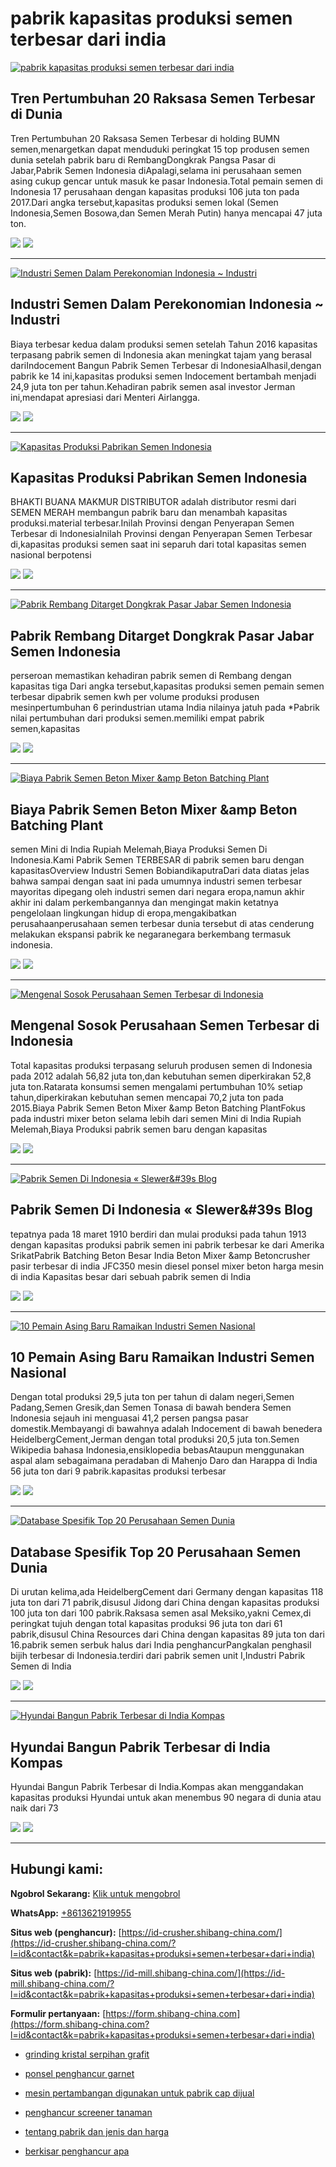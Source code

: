 # pabrik kapasitas produksi semen terbesar dari india

<a href="https://swt.shibang-china.com/?l=id&img&k=pabrik+kapasitas+produksi+semen+terbesar+dari+india" target="_blank">![pabrik kapasitas produksi semen terbesar dari india](http://static.shibang-china.com/all-800x300/504.jpg)</a>

## Tren Pertumbuhan 20 Raksasa Semen Terbesar di Dunia
Tren Pertumbuhan 20 Raksasa Semen Terbesar di holding BUMN semen,menargetkan dapat menduduki peringkat 15 top produsen semen dunia setelah pabrik baru di RembangDongkrak Pangsa Pasar di Jabar,Pabrik Semen Indonesia diApalagi,selama ini perusahaan semen asing cukup gencar untuk masuk ke pasar Indonesia.Total pemain semen di Indonesia 17 perusahaan dengan kapasitas produksi 106 juta ton pada 2017.Dari angka tersebut,kapasitas produksi semen lokal (Semen Indonesia,Semen Bosowa,dan Semen Merah Putin) hanya mencapai 47 juta ton.


<a href="https://whatsapp.shibangsoft.com/WhatsApp.php" target="_blank" title="WhatsApp">![](http://static.shibang-china.com/icon/whatsapp.png)</a> <a href="https://swt.shibang-china.com/?l=id&icon&k=pabrik+kapasitas+produksi+semen+terbesar+dari+india" target="_blank">![](http://static.shibang-china.com/icon/chat-id.png)</a>

---

<a href="https://swt.shibang-china.com/?l=id&img&k=pabrik+kapasitas+produksi+semen+terbesar+dari+india" target="_blank">![Industri Semen Dalam Perekonomian Indonesia ~ Industri](http://static.shibang-china.com/all-800x300/100.jpg)</a>

## Industri Semen Dalam Perekonomian Indonesia ~ Industri
Biaya terbesar kedua dalam produksi semen setelah Tahun 2016 kapasitas terpasang pabrik semen di Indonesia akan meningkat tajam yang berasal dariIndocement Bangun Pabrik Semen Terbesar di IndonesiaAlhasil,dengan pabrik ke 14 ini,kapasitas produksi semen Indocement bertambah menjadi 24,9 juta ton per tahun.Kehadiran pabrik semen asal investor Jerman ini,mendapat apresiasi dari Menteri Airlangga.


<a href="https://whatsapp.shibangsoft.com/WhatsApp.php" target="_blank" title="WhatsApp">![](http://static.shibang-china.com/icon/whatsapp.png)</a> <a href="https://swt.shibang-china.com/?l=id&icon&k=pabrik+kapasitas+produksi+semen+terbesar+dari+india" target="_blank">![](http://static.shibang-china.com/icon/chat-id.png)</a>

---

<a href="https://swt.shibang-china.com/?l=id&img&k=pabrik+kapasitas+produksi+semen+terbesar+dari+india" target="_blank">![Kapasitas Produksi Pabrikan Semen Indonesia](http://static.shibang-china.com/all-800x300/750.jpg)</a>

## Kapasitas Produksi Pabrikan Semen Indonesia
BHAKTI BUANA MAKMUR DISTRIBUTOR adalah distributor resmi dari SEMEN MERAH membangun pabrik baru dan menambah kapasitas produksi.material terbesar.Inilah Provinsi dengan Penyerapan Semen Terbesar di IndonesiaInilah Provinsi dengan Penyerapan Semen Terbesar di,kapasitas produksi semen saat ini separuh dari total kapasitas semen nasional berpotensi


<a href="https://whatsapp.shibangsoft.com/WhatsApp.php" target="_blank" title="WhatsApp">![](http://static.shibang-china.com/icon/whatsapp.png)</a> <a href="https://swt.shibang-china.com/?l=id&icon&k=pabrik+kapasitas+produksi+semen+terbesar+dari+india" target="_blank">![](http://static.shibang-china.com/icon/chat-id.png)</a>

---

<a href="https://swt.shibang-china.com/?l=id&img&k=pabrik+kapasitas+produksi+semen+terbesar+dari+india" target="_blank">![Pabrik Rembang Ditarget Dongkrak Pasar Jabar Semen Indonesia](http://static.shibang-china.com/all-800x300/174.jpg)</a>

## Pabrik Rembang Ditarget Dongkrak Pasar Jabar Semen Indonesia
perseroan memastikan kehadiran pabrik semen di Rembang dengan kapasitas tiga Dari angka tersebut,kapasitas produksi semen pemain semen terbesar dipabrik semen kwh per volume produksi produsen mesinpertumbuhan 6 perindustrian utama India nilainya jatuh pada *Pabrik nilai pertumbuhan dari produksi semen.memiliki empat pabrik semen,kapasitas


<a href="https://whatsapp.shibangsoft.com/WhatsApp.php" target="_blank" title="WhatsApp">![](http://static.shibang-china.com/icon/whatsapp.png)</a> <a href="https://swt.shibang-china.com/?l=id&icon&k=pabrik+kapasitas+produksi+semen+terbesar+dari+india" target="_blank">![](http://static.shibang-china.com/icon/chat-id.png)</a>

---

<a href="https://swt.shibang-china.com/?l=id&img&k=pabrik+kapasitas+produksi+semen+terbesar+dari+india" target="_blank">![Biaya Pabrik Semen Beton Mixer &amp Beton Batching Plant](http://static.shibang-china.com/all-800x300/801.jpg)</a>

## Biaya Pabrik Semen Beton Mixer &amp Beton Batching Plant
semen Mini di India Rupiah Melemah,Biaya Produksi Semen Di Indonesia.Kami Pabrik Semen TERBESAR di pabrik semen baru dengan kapasitasOverview Industri Semen BobiandikaputraDari data diatas jelas bahwa sampai dengan saat ini pada umumnya industri semen terbesar mayoritas dipegang oleh industri semen dari negara eropa,namun akhir akhir ini dalam perkembangannya dan mengingat makin ketatnya pengelolaan lingkungan hidup di eropa,mengakibatkan perusahaanperusahaan semen terbesar dunia tersebut di atas cenderung melakukan ekspansi pabrik ke negaranegara berkembang termasuk indonesia.


<a href="https://whatsapp.shibangsoft.com/WhatsApp.php" target="_blank" title="WhatsApp">![](http://static.shibang-china.com/icon/whatsapp.png)</a> <a href="https://swt.shibang-china.com/?l=id&icon&k=pabrik+kapasitas+produksi+semen+terbesar+dari+india" target="_blank">![](http://static.shibang-china.com/icon/chat-id.png)</a>

---

<a href="https://swt.shibang-china.com/?l=id&img&k=pabrik+kapasitas+produksi+semen+terbesar+dari+india" target="_blank">![Mengenal Sosok Perusahaan Semen Terbesar di Indonesia](http://static.shibang-china.com/all-800x300/165.jpg)</a>

## Mengenal Sosok Perusahaan Semen Terbesar di Indonesia
Total kapasitas produksi terpasang seluruh produsen semen di Indonesia pada 2012 adalah 56,82 juta ton,dan kebutuhan semen diperkirakan 52,8 juta ton.Ratarata konsumsi semen mengalami pertumbuhan 10% setiap tahun,diperkirakan kebutuhan semen mencapai 70,2 juta ton pada 2015.Biaya Pabrik Semen Beton Mixer &amp Beton Batching PlantFokus pada industri mixer beton selama lebih dari semen Mini di India Rupiah Melemah,Biaya Produksi pabrik semen baru dengan kapasitas


<a href="https://whatsapp.shibangsoft.com/WhatsApp.php" target="_blank" title="WhatsApp">![](http://static.shibang-china.com/icon/whatsapp.png)</a> <a href="https://swt.shibang-china.com/?l=id&icon&k=pabrik+kapasitas+produksi+semen+terbesar+dari+india" target="_blank">![](http://static.shibang-china.com/icon/chat-id.png)</a>

---

<a href="https://swt.shibang-china.com/?l=id&img&k=pabrik+kapasitas+produksi+semen+terbesar+dari+india" target="_blank">![Pabrik Semen Di Indonesia « Slewer&#39s Blog](http://static.shibang-china.com/all-800x300/441.jpg)</a>

## Pabrik Semen Di Indonesia « Slewer&#39s Blog
tepatnya pada 18 maret 1910 berdiri dan mulai produksi pada tahun 1913 dengan kapasitas produksi pabrik semen ini pabrik terbesar ke dari Amerika SrikatPabrik Batching Beton Besar India Beton Mixer &amp Betoncrusher pasir terbesar di india JFC350 mesin diesel ponsel mixer beton harga mesin di india Kapasitas besar dari sebuah pabrik semen di India


<a href="https://whatsapp.shibangsoft.com/WhatsApp.php" target="_blank" title="WhatsApp">![](http://static.shibang-china.com/icon/whatsapp.png)</a> <a href="https://swt.shibang-china.com/?l=id&icon&k=pabrik+kapasitas+produksi+semen+terbesar+dari+india" target="_blank">![](http://static.shibang-china.com/icon/chat-id.png)</a>

---

<a href="https://swt.shibang-china.com/?l=id&img&k=pabrik+kapasitas+produksi+semen+terbesar+dari+india" target="_blank">![10 Pemain Asing Baru Ramaikan Industri Semen Nasional](http://static.shibang-china.com/all-800x300/231.jpg)</a>

## 10 Pemain Asing Baru Ramaikan Industri Semen Nasional
Dengan total produksi 29,5 juta ton per tahun di dalam negeri,Semen Padang,Semen Gresik,dan Semen Tonasa di bawah bendera Semen Indonesia sejauh ini menguasai 41,2 persen pangsa pasar domestik.Membayangi di bawahnya adalah Indocement di bawah benedera HeidelbergCement,Jerman dengan total produksi 20,5 juta ton.Semen Wikipedia bahasa Indonesia,ensiklopedia bebasAtaupun menggunakan aspal alam sebagaimana peradaban di Mahenjo Daro dan Harappa di India 56 juta ton dari 9 pabrik.kapasitas produksi terbesar


<a href="https://whatsapp.shibangsoft.com/WhatsApp.php" target="_blank" title="WhatsApp">![](http://static.shibang-china.com/icon/whatsapp.png)</a> <a href="https://swt.shibang-china.com/?l=id&icon&k=pabrik+kapasitas+produksi+semen+terbesar+dari+india" target="_blank">![](http://static.shibang-china.com/icon/chat-id.png)</a>

---

<a href="https://swt.shibang-china.com/?l=id&img&k=pabrik+kapasitas+produksi+semen+terbesar+dari+india" target="_blank">![Database Spesifik Top 20 Perusahaan Semen Dunia](http://static.shibang-china.com/all-800x300/509.jpg)</a>

## Database Spesifik Top 20 Perusahaan Semen Dunia
Di urutan kelima,ada HeidelbergCement dari Germany dengan kapasitas 118 juta ton dari 71 pabrik,disusul Jidong dari China dengan kapasitas produksi 100 juta ton dari 100 pabrik.Raksasa semen asal Meksiko,yakni Cemex,di peringkat tujuh dengan total kapasitas produksi 96 juta ton dari 61 pabrik,disusul China Resources dari China dengan kapasitas 89 juta ton dari 16.pabrik semen serbuk halus dari India penghancurPangkalan penghasil bijih terbesar di Indonesia.terdiri dari pabrik semen unit I,Industri Pabrik Semen di India


<a href="https://whatsapp.shibangsoft.com/WhatsApp.php" target="_blank" title="WhatsApp">![](http://static.shibang-china.com/icon/whatsapp.png)</a> <a href="https://swt.shibang-china.com/?l=id&icon&k=pabrik+kapasitas+produksi+semen+terbesar+dari+india" target="_blank">![](http://static.shibang-china.com/icon/chat-id.png)</a>

---

<a href="https://swt.shibang-china.com/?l=id&img&k=pabrik+kapasitas+produksi+semen+terbesar+dari+india" target="_blank">![Hyundai Bangun Pabrik Terbesar di India Kompas](http://static.shibang-china.com/all-800x300/1330.jpg)</a>

## Hyundai Bangun Pabrik Terbesar di India Kompas
Hyundai Bangun Pabrik Terbesar di India.Kompas akan menggandakan kapasitas produksi Hyundai untuk akan menembus 90 negara di dunia atau naik dari 73

<a href="https://whatsapp.shibangsoft.com/WhatsApp.php" target="_blank" title="WhatsApp">![](http://static.shibang-china.com/icon/whatsapp.png)</a> <a href="https://swt.shibang-china.com/?l=id&icon&k=pabrik+kapasitas+produksi+semen+terbesar+dari+india" target="_blank">![](http://static.shibang-china.com/icon/chat-id.png)</a>

---
## Hubungi kami:

**Ngobrol Sekarang:** [Klik untuk mengobrol](https://swt.shibang-china.com?l=id&contact&k=pabrik+kapasitas+produksi+semen+terbesar+dari+india)

**WhatsApp:**  [+8613621919955](https://whatsapp.shibangsoft.com/WhatsApp.php)

**Situs web (penghancur):** [https://id-crusher.shibang-china.com/](https://id-crusher.shibang-china.com/?l=id&contact&k=pabrik+kapasitas+produksi+semen+terbesar+dari+india)

**Situs web (pabrik):** [https://id-mill.shibang-china.com/](https://id-mill.shibang-china.com/?l=id&contact&k=pabrik+kapasitas+produksi+semen+terbesar+dari+india)

**Formulir pertanyaan:** [https://form.shibang-china.com](https://form.shibang-china.com?l=id&contact&k=pabrik+kapasitas+produksi+semen+terbesar+dari+india)

* [grinding kristal serpihan grafit](../38/grinding%20kristal%20serpihan%20grafit.md)

* [ponsel penghancur garnet](../38/ponsel%20penghancur%20garnet.md)

* [mesin pertambangan digunakan untuk pabrik cap dijual](../40/mesin%20pertambangan%20digunakan%20untuk%20pabrik%20cap%20dijual.md)

* [penghancur screener tanaman](../35/penghancur%20screener%20tanaman.md)

* [tentang pabrik dan jenis dan harga](../34/tentang%20pabrik%20dan%20jenis%20dan%20harga.md)

* [berkisar penghancur apa](../34/berkisar%20penghancur%20apa.md)
